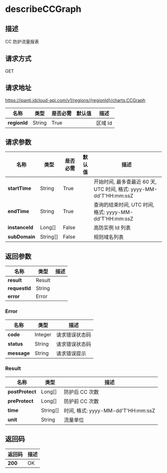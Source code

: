 # describeCCGraph


## 描述
CC 防护流量报表

## 请求方式
GET

## 请求地址
https://ipanti.jdcloud-api.com/v1/regions/{regionId}/charts:CCGraph

|名称|类型|是否必需|默认值|描述|
|---|---|---|---|---|
|**regionId**|String|True| |区域 Id|

## 请求参数
|名称|类型|是否必需|默认值|描述|
|---|---|---|---|---|
|**startTime**|String|True| |开始时间, 最多查最近 60 天, UTC 时间, 格式: yyyy-MM-dd'T'HH:mm:ssZ|
|**endTime**|String|True| |查询的结束时间, UTC 时间, 格式: yyyy-MM-dd'T'HH:mm:ssZ|
|**instanceId**|Long[]|False| |高防实例 Id 列表|
|**subDomain**|String[]|False| |规则域名列表|


## 返回参数
|名称|类型|描述|
|---|---|---|
|**result**|Result| |
|**requestId**|String| |
|**error**|Error| |

### Error
|名称|类型|描述|
|---|---|---|
|**code**|Integer|请求错误状态码|
|**status**|String|请求错误状态码|
|**message**|String|请求错误提示|
### Result
|名称|类型|描述|
|---|---|---|
|**postProtect**|Long[]|防护后 CC 次数|
|**preProtect**|Long[]|防护前 CC 次数|
|**time**|String[]|时间, 格式: yyyy-MM-dd'T'HH:mm:ssZ|
|**unit**|String|流量单位|

## 返回码
|返回码|描述|
|---|---|
|**200**|OK|
